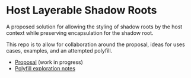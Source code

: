 # Host Layerable Shadow Roots

A proposed solution for allowing the styling of shadow roots by the host
context while preserving encapsulation for the shadow root.

This repo is to allow for collaboration around the proposal, ideas for
uses cases, examples, and an attempted polyfill.

- [Proposal](./proposal.md) (work in progress)
- [Polyfill exploration notes](./polyfill.md)
